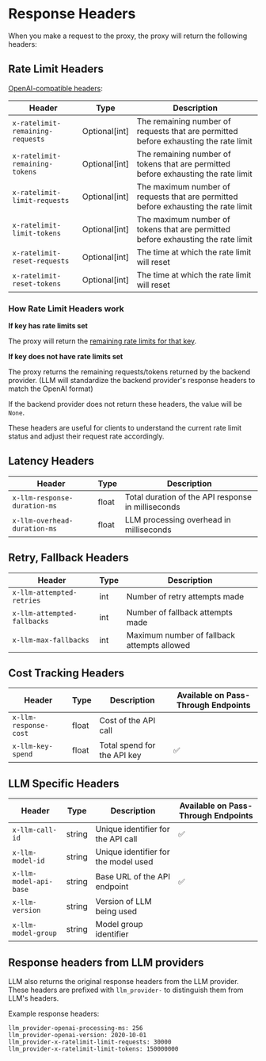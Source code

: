 # Response Headers

When you make a request to the proxy, the proxy will return the following headers:

## Rate Limit Headers
[OpenAI-compatible headers](https://platform.openai.com/docs/guides/rate-limits/rate-limits-in-headers):

| Header | Type | Description |
|--------|------|-------------|
| `x-ratelimit-remaining-requests` | Optional[int] | The remaining number of requests that are permitted before exhausting the rate limit |
| `x-ratelimit-remaining-tokens` | Optional[int] | The remaining number of tokens that are permitted before exhausting the rate limit |
| `x-ratelimit-limit-requests` | Optional[int] | The maximum number of requests that are permitted before exhausting the rate limit |
| `x-ratelimit-limit-tokens` | Optional[int] | The maximum number of tokens that are permitted before exhausting the rate limit |
| `x-ratelimit-reset-requests` | Optional[int] | The time at which the rate limit will reset |
| `x-ratelimit-reset-tokens` | Optional[int] | The time at which the rate limit will reset |

### How Rate Limit Headers work

**If key has rate limits set**

The proxy will return the [remaining rate limits for that key](https://github.com/BerriAI/llm/blob/bfa95538190575f7f317db2d9598fc9a82275492/llm/proxy/hooks/parallel_request_limiter.py#L778).

**If key does not have rate limits set**

The proxy returns the remaining requests/tokens returned by the backend provider. (LLM will standardize the backend provider's response headers to match the OpenAI format)

If the backend provider does not return these headers, the value will be `None`.

These headers are useful for clients to understand the current rate limit status and adjust their request rate accordingly.


## Latency Headers
| Header | Type | Description |
|--------|------|-------------|
| `x-llm-response-duration-ms` | float | Total duration of the API response in milliseconds |
| `x-llm-overhead-duration-ms` | float | LLM processing overhead in milliseconds |

## Retry, Fallback Headers
| Header | Type | Description |
|--------|------|-------------|
| `x-llm-attempted-retries` | int | Number of retry attempts made |
| `x-llm-attempted-fallbacks` | int | Number of fallback attempts made |
| `x-llm-max-fallbacks` | int | Maximum number of fallback attempts allowed |

## Cost Tracking Headers
| Header | Type | Description | Available on Pass-Through Endpoints |
|--------|------|-------------|-------------|
| `x-llm-response-cost` | float | Cost of the API call | |
| `x-llm-key-spend` | float | Total spend for the API key | ✅ |

## LLM Specific Headers
| Header | Type | Description | Available on Pass-Through Endpoints |
|--------|------|-------------|-------------|
| `x-llm-call-id` | string | Unique identifier for the API call | ✅ |
| `x-llm-model-id` | string | Unique identifier for the model used | |
| `x-llm-model-api-base` | string | Base URL of the API endpoint | ✅ |
| `x-llm-version` | string | Version of LLM being used | |
| `x-llm-model-group` | string | Model group identifier | |

## Response headers from LLM providers

LLM also returns the original response headers from the LLM provider. These headers are prefixed with `llm_provider-` to distinguish them from LLM's headers.

Example response headers:
```
llm_provider-openai-processing-ms: 256
llm_provider-openai-version: 2020-10-01
llm_provider-x-ratelimit-limit-requests: 30000
llm_provider-x-ratelimit-limit-tokens: 150000000
```

